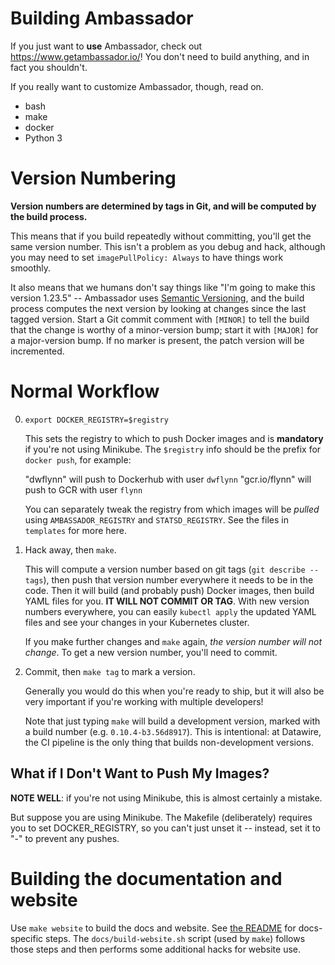 Building Ambassador
===================

If you just want to **use** Ambassador, check out https://www.getambassador.io/! You don't need to build anything, and in fact you shouldn't.

If you really want to customize Ambassador, though, read on.

- bash
- make
- docker
- Python 3

Version Numbering
=================

**Version numbers are determined by tags in Git, and will be computed by the build process.**

This means that if you build repeatedly without committing, you'll get the same version number. This isn't a problem as you debug and hack, although you may need to set `imagePullPolicy: Always` to have things work smoothly.

It also means that we humans don't say things like "I'm going to make this version 1.23.5" -- Ambassador uses [Semantic Versioning](http://www.semver.org/), and the build process computes the next version by looking at changes since the last tagged version. Start a Git commit comment with `[MINOR]` to tell the build that the change is worthy of a minor-version bump; start it with `[MAJOR]` for a major-version bump. If no marker is present, the patch version will be incremented.

Normal Workflow
===============

0. `export DOCKER_REGISTRY=$registry`

   This sets the registry to which to push Docker images and is **mandatory** if you're not using Minikube. The `$registry` info should be the prefix for `docker push`, for example:

   "dwflynn" will push to Dockerhub with user `dwflynn`
   "gcr.io/flynn" will push to GCR with user `flynn`

   You can separately tweak the registry from which images will be _pulled_ using `AMBASSADOR_REGISTRY` and `STATSD_REGISTRY`. See the files in `templates` for more here.

1. Hack away, then `make`.

   This will compute a version number based on git tags (`git describe --tags`), then push that version number everywhere it needs to be in the code. Then it will build (and probably push) Docker images, then build YAML files for you. **IT WILL NOT COMMIT OR TAG**. With new version numbers everywhere, you can easily `kubectl apply` the updated YAML files and see your changes in your Kubernetes cluster.

   If you make further changes and `make` again, _the version number will not change_. To get a new version number, you'll need to commit.

2. Commit, then `make tag` to mark a version.

   Generally you would do this when you're ready to ship, but it will also be very important if you're working with multiple developers!

   Note that just typing `make` will build a development version, marked with a build number (e.g. `0.10.4-b3.56d8917`). This is intentional: at Datawire, the CI pipeline is the only thing that builds non-development versions.

What if I Don't Want to Push My Images?
---------------------------------------

**NOTE WELL**: if you're not using Minikube, this is almost certainly a mistake.

But suppose you are using Minikube. The Makefile (deliberately) requires you to set DOCKER_REGISTRY, so you can't just unset it -- instead, set it to "-" to prevent any pushes.

Building the documentation and website
======================================

Use `make website` to build the docs and website. See [the README](docs/README.md) for docs-specific steps. The `docs/build-website.sh` script (used by `make`) follows those steps and then performs some additional hacks for website use.

